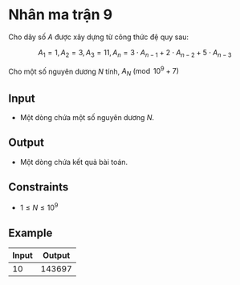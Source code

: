 # Nhân ma trận 9

Cho dãy số $A$ được xây dựng từ công thức đệ quy sau:

$$
A_1=1, A_2=3, A_3=11, A_n=3\cdot A_{n-1}+2\cdot A_{n-2}+5\cdot A_{n-3}
$$

Cho một số nguyên dương $N$ tính, $A_N\pmod{10^9+7}$

## Input

- Một dòng chứa một số nguyên dương $N$.

## Output

- Một dòng chứa kết quả bài toán.

## Constraints

- $1\le N\le 10^9$

## Example

|Input|Output|
|-|-|
|10|143697|
